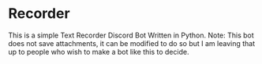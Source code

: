 # Recorder
This is a simple Text Recorder Discord Bot Written in Python. 
Note: This bot does not save attachments, it can be modified to do so but I am leaving that up to people who wish to make a bot like this to decide.

